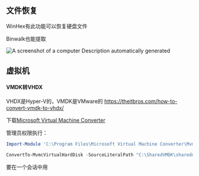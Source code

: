 ## 文件恢复

WinHex有此功能可以恢复硬盘文件

Binwalk也能提取

![A screenshot of a computer Description automatically generated](../attachments/ec41e0fb319b852f88fb9e1d58133e0e.png)
## 虚拟机

#### VMDK转VHDX
VHDX是Hyper-V的，VMDK是VMware的
https://theitbros.com/how-to-convert-vmdk-to-vhdx/

下载[Microsoft Virtual Machine Converter](http://download.microsoft.com/download/9/1/E/91E9F42C-3F1F-4AD9-92B7-8DD65DA3B0C2/mvmc_setup.msi)

管理员权限执行：
```powershell
Import-Module 'C:\Program Files\Microsoft Virtual Machine Converter\MvmcCmdlet.psd1'

ConvertTo-MvmcVirtualHardDisk -SourceLiteralPath "C:\SharedVMDK\shareddisk01.vmdk" -VhdType DynamicHardDisk -VhdFormat vhdx -destination C:\VHD
```
要在一个会话中用

